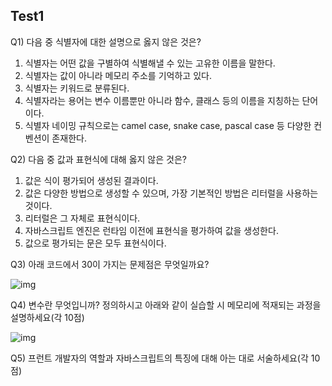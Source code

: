 ## Test1

Q1) 다음 중 식별자에 대한 설명으로 옳지 않은 것은?


1. 식별자는 어떤 값을 구별하여 식별해낼 수 있는 고유한 이름을 말한다.
2. 식별자는 값이 아니라 메모리 주소를 기억하고 있다.
3. 식별자는 키워드로 분류된다.
4. 식별자라는 용어는 변수 이름뿐만 아니라 함수, 클래스 등의 이름을 지칭하는 단어이다.
5. 식별자 네이밍 규칙으로는 camel case, snake case, pascal case 등 다양한 컨벤션이 존재한다.



Q2) 다음 중 값과 표현식에 대해 옳지 않은 것은?

1. 값은 식이 평가되어 생성된 결과이다.
2. 값은 다양한 방법으로 생성할 수 있으며, 가장 기본적인 방법은 리터럴을 사용하는 것이다.
3. 리터럴은 그 자체로 표현식이다.
4. 자바스크립트 엔진은 런타임 이전에 표현식을 평가하여 값을 생성한다.
5. 값으로 평가되는 문은 모두 표현식이다.



Q3) 아래 코드에서 30이 가지는 문제점은 무엇일까요?

![img](https://lh4.googleusercontent.com/l2YVzVGoOTZcdvG_lklMCw9DlTd7lZrZmvVqX5DLXATC18JJkSJ73tRS612OhyjGrvKQTBTR56XM-nIsGs-AYM4_rkqrizoiTShr6My77mncoBI4ZI5YqK3t6gUF3wQ0FU7lwiZ8)



Q4) 변수란 무엇입니까? 정의하시고 아래와 같이 실습할 시 메모리에 적재되는 과정을 설명하세요(각 10점)



![img](https://lh4.googleusercontent.com/ot7qt4d7L6VI0aOX8AfiSUGXL_BK5NWFYf1uKym8v7Rh8PWTilt_S4LxcgH5QN-k3CXRLeBjLrxda-_a85_EkZ9QPuhZ388v9dSrGikSR5HB8DUjPgN5lJZDttaBTOuhwMg5Eg4I)



Q5) 프런트 개발자의 역할과 자바스크립트의 특징에 대해 아는 대로 서술하세요(각 10점)